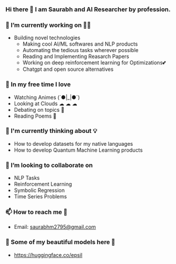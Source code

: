### Hi there 👋  I am Saurabh and AI Researcher by profession.

### 🔭 I’m currently working on 👨‍💻 
  * Building novel technologies 
     * Making cool AI/ML softwares and NLP products
     * Automating the tedious tasks wherever possible
     * Reading and Implementing Reasarch Papers 
     * Working on deep reinforcement learning for Optimizations💕
     * Chatgpt and open source alternatives
     
### 🌱 In my free time I love 
  * Watching Animes (`●|_|●´)
  * Looking at Clouds  ☁ ☁ ☁
  * Debating on topics 🤼
  * Reading Poems 📖

### 🤔  I'm currently thinking about 💡
  * How to develop datasets for my native languages
  * How to develop Quantum Machine Learning products 

### 👯 I’m looking to collaborate on
   * NLP Tasks
   * Reinforcement Learning
   * Symbolic Regression
   * Time Series Problems
   

### 📫 How to reach me 💬 
  * Email: saurabhm2795@gmail.com
  
### 🤔  Some of my beautiful models here 💖
   * https://huggingface.co/epsil
